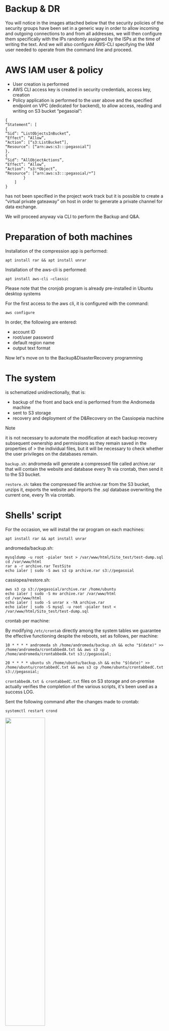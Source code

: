 # Backup & DR  

You will notice in the images attached below that the security policies of the security groups have been set in a generic way in order to allow incoming and outgoing connections to and from all addresses, we will then configure them specifically with the IPs randomly assigned by the ISPs at the time of writing the text.
And we will also configure AWS-CLI specifying the IAM user needed to operate from the command line and proceed.

# AWS IAM user & policy
- User creation is performed
- AWS CLI access key is created in security credentials, access key, creation
- Policy application is performed to the user above and the specified endpoint on VPC (dedicated for backend), to allow access, reading and writing on S3 bucket “pegasoial”:  
```
{
“Statement”: [
{
“Sid”: “ListObjectsInBucket”,
“Effect”: “Allow”,
“Action”: [“s3:ListBucket”],
“Resource”: [“arn:aws:s3:::pegasoial”]
},
{
“Sid”: “AllObjectActions”,
“Effect”: “Allow”,
“Action”: “s3:*Object”,
“Resource”: [“arn:aws:s3:::pegasoial/*”]
        }
    ]
}
```  

has not been specified in the project work track but it is possible to create a “virtual private gateaway” on host in order to generate a private channel for data exchange.  

We will proceed anyway via CLI to perform the Backup and Q&A.

# Preparation of both machines
Installation of the compression app is performed:
``` 
apt install rar && apt install unrar
```
Installation of the aws-cli is performed:
```
apt install aws-cli –classic
```
Please note that the cronjob program is already pre-installed in Ubuntu desktop systems

For the first access to the aws cli, it is configured with the command:
``` 
aws configure
```

In order, the following are entered:
- account ID
- root/user password
- default region name
- output text format

Now let's move on to the Backup&DisasterRecovery programming

# The system 
is schematized unidirectionally, that is:  
- backup of the front and back end is performed from the Andromeda machine
- sent to S3 storage
- recovery and deployment of the D&Recovery on the Cassiopeia machine  

> [!NOTE]
> it is not necessary to automate the modification at each backup recovery subsequent ownership and permissions as they remain saved in the properties of > the individual files, but it will be necessary to check whether the user privileges on the databases remain.  

```backup.sh```:
andromeda will generate a compressed file called archive.rar that will contain the website and database every 1h via crontab, then send it to the S3 bucket.

```restore.sh```:
takes the compressed file archive.rar from the S3 bucket, unzips it, exports the website and imports the .sql database overwriting the current one, every 1h via crontab.



# Shells' script
For the occasion, we will install the rar program on each machines:
```
apt install rar && apt install unrar
```
andromeda/backup.sh:
```
mysqldump -u root -pialer test > /var/www/html/Sito_test/test-dump.sql
cd /var/www/html
rar a -r archive.rar TestSite
echo ialer | sudo -S aws s3 cp archive.rar s3://pegasoial
```
cassiopea/restore.sh:
```
aws s3 cp s3://pegasoial/archive.rar /home/ubuntu
echo ialer | sudo -S mv archive.rar /var/www/html
cd /var/www/html
echo ialer | sudo -S unrar x -YA archive.rar
echo ialer | sudo -S mysql -u root -pialer test < /var/www/html/Sito_test/test-dump.sql
```
crontab per machine:  

By modifying ```/etc/crontab``` directly among the system tables we guarantee the effective functioning despite the reboots, set as follows, per machine:
```
10 * * * * andromeda sh /home/andromeda/backup.sh && echo "$(date)" >> /home/andromeda/crontabbedA.txt && aws s3 cp /home/andromeda/crontabbedA.txt s3://pegasoial;
```
```
20 * * * * ubuntu sh /home/ubuntu/backup.sh && echo "$(date)" >> /home/ubuntu/crontabbedC.txt && aws s3 cp /home/ubuntu/crontabbedC.txt s3://pegasoial;
```
```crontabbedA.txt & crontabbedC.txt``` files on S3 storage and on-premise actually verifies the completion of the various scripts, it's been used as a success LOG.

Sent the following command after the changes made to crontab:
```
systemctl restart crond
```


<img src="https://github.com/user-attachments/assets/3ef7bb61-4405-42c6-9a01-cd765dd2667f" width=50% height=50%>  

<img src="https://github.com/user-attachments/assets/11930a09-868e-498d-a11a-c04dcffaad9a" width=50% height=50%>  


># [**previous: Architecture-construction**](./0.Architecture-construction.md)  

># [**next: Security**](./2.Security.md)
